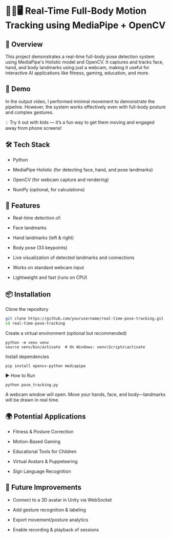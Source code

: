 # 🧍‍♂🖥️ Real-Time Full-Body Motion Tracking using MediaPipe + OpenCV

## 📌 Overview
This project demonstrates a real-time full-body pose detection system using MediaPipe's Holistic model and OpenCV. It captures and tracks face, hand, and body landmarks using just a webcam, making it useful for interactive AI applications like fitness, gaming, education, and more.

## 🎥 Demo
In the output video, I performed minimal movement to demonstrate the pipeline.
However, the system works effectively even with full-body posture and complex gestures.

💡 Try it out with kids — it’s a fun way to get them moving and engaged away from phone screens!

## 🛠️ Tech Stack
- Python

- MediaPipe Holistic (for detecting face, hand, and pose landmarks)

- OpenCV (for webcam capture and rendering)

- NumPy (optional, for calculations)

## 🚀 Features
- Real-time detection of:

- Face landmarks

- Hand landmarks (left & right)

- Body pose (33 keypoints)

- Live visualization of detected landmarks and connections

- Works on standard webcam input

- Lightweight and fast (runs on CPU)

## 📦 Installation
Clone the repository
```bash
git clone https://github.com/yourusername/real-time-pose-tracking.git
cd real-time-pose-tracking
```
Create a virtual environment (optional but recommended)
```
python -m venv venv
source venv/bin/activate  # On Windows: venv\Scripts\activate
```
Install dependencies
```
pip install opencv-python mediapipe
```
▶️ How to Run
```
python pose_tracking.py
```
A webcam window will open.
Move your hands, face, and body—landmarks will be drawn in real time.

## 🌍 Potential Applications
- Fitness & Posture Correction

- Motion-Based Gaming

- Educational Tools for Children

- Virtual Avatars & Puppeteering

- Sign Language Recognition

## 🔮 Future Improvements
- Connect to a 3D avatar in Unity via WebSocket

- Add gesture recognition & labeling

- Export movement/posture analytics

- Enable recording & playback of sessions
